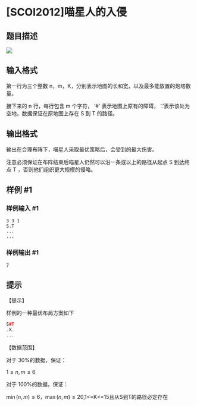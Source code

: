 # [SCOI2012]喵星人的入侵

## 题目描述

![](https://cdn.luogu.com.cn/upload/pic/1401.png)


## 输入格式

第一行为三个整数 n，m，K，分别表示地图的长和宽，以及最多能放置的炮塔数量。

接下来的 n 行，每行包含 m 个字符， ‘#’ 表示地图上原有的障碍， ‘.’表示该处为空地，数据保证在原地图上存在 S 到 T 的路径。


## 输出格式

输出在合理布阵下，喵星人采取最优策略后，会受到的最大伤害。

注意必须保证在布阵结束后喵星人仍然可以沿一条或以上的路径从起点 S  到达终点 T ，否则他们组织更大规模的侵略。


## 样例 #1

### 样例输入 #1
```
3 3 1
S.T
...
...
```

### 样例输出 #1

```
7
```

## 提示

【提示】

样例的一种最优布局方案如下

```cpp
S#T
.X.
...
```

【数据范围】

对于 30%的数据，保证：

$1\le n,m\leq 6$

对于 100%的数据，保证：

$\min(n,m)\le 6$，$\max(n,m)\le 20$,1<=K<=15且从S到T的路径必定存在

